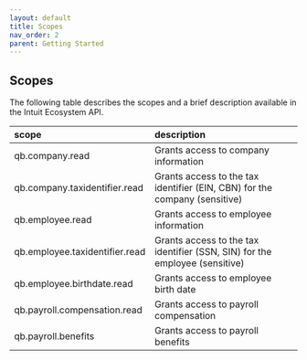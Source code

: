 ```yaml
---
layout: default
title: Scopes
nav_order: 2
parent: Getting Started
---
```


## Scopes

The following table describes the scopes and a brief description available in the Intuit Ecosystem API.

| scope                                         | description                          |
|:----------------------------------------------|:-------------------------------------|
| qb.company.read                               | Grants access to company information |
| qb.company.taxidentifier.read                 | Grants access to the tax identifier (EIN, CBN) for the company (sensitive) |
| qb.employee.read                              | Grants access to employee information |
| qb.employee.taxidentifier.read                | Grants access to the tax identifier (SSN, SIN) for the employee (sensitive) |
| qb.employee.birthdate.read                    | Grants access to employee birth date |
| qb.payroll.compensation.read                  | Grants access to payroll compensation |
| qb.payroll.benefits                           | Grants access to payroll benefits    |
